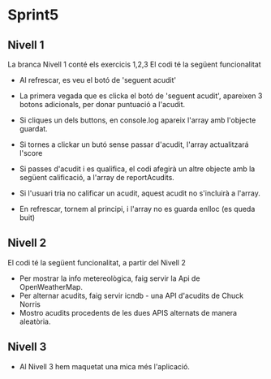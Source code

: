 # Sprint5

## Nivell 1

La branca Nivell 1 conté els exercicis 1,2,3
El codi té la següent funcionalitat

- Al refrescar, es veu el botó de 'seguent acudit'
- La primera vegada que es clicka el botó de 'seguent acudit', apareixen 3 botons adicionals, per
  donar puntuació a l'acudit.
- Si cliques un dels buttons, en console.log apareix l'array amb l'objecte guardat.
- Si tornes a clickar un butó sense passar d'acudit, l'array actualitzará l'score
- Si passes d'acudit i es qualifica, el codi afegirà un altre objecte amb la següent calificació, a l'array de reportAcudits.
- Si l'usuari tria no calificar un acudit, aquest acudit no s'incluirà a l'array.

- En refrescar, tornem al principi, i l'array no es guarda enlloc (es queda buit)

## Nivell 2

El codi té la següent funcionalitat, a partir del Nivell 2

- Per mostrar la info metereològica, faig servir la Api de OpenWeatherMap.
- Per alternar acudits, faig servir icndb - una API d'acudits de Chuck Norris
- Mostro acudits procedents de les dues APIS alternats de manera aleatòria.

## Nivell 3

- Al Nivell 3 hem maquetat una mica més l'aplicació.
